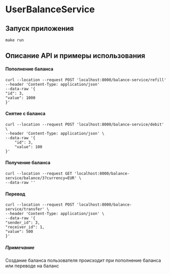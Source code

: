 # UserBalanceService

## Запуск приложения
```
make run
```

## Описание API и примеры использования

#### Пополнение баланса
```
curl --location --request POST 'localhost:8000/balance-service/refill' 
--header 'Content-Type: application/json' 
--data-raw '{
"id": 3,
"value": 1000
}'
```
#### Снятие с баланса
```
curl --location --request POST 'localhost:8000/balance-service/debit' \
--header 'Content-Type: application/json' \
--data-raw '{
    "id": 3,
    "value": 100
}'
```
#### Получение баланса
```
curl --location --request GET 'localhost:8000/balance-service/balance/3?currency=EUR' \
--data-raw ''
```
#### Перевод
```
curl --location --request POST 'localhost:8000/balance-service/transfer' \
--header 'Content-Type: application/json' \
--data-raw '{
"sender_id": 3,
"receiver_id": 1,
"value": 500
}'
```

##### Примечание
Создание баланса пользователя происходит при пополнение баланса или переводе на баланс
